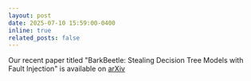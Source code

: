 ```yaml
---
layout: post
date: 2025-07-10 15:59:00-0400
inline: true
related_posts: false
---
```


Our recent paper titled "BarkBeetle: Stealing Decision Tree Models with Fault Injection" is available on <a href="https://arxiv.org/abs/2507.06986">arXiv</a>
